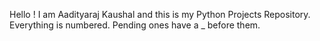 Hello ! 
I am Aadityaraj Kaushal and this is my Python Projects Repository.
Everything is numbered. Pending ones have a _ before them.

